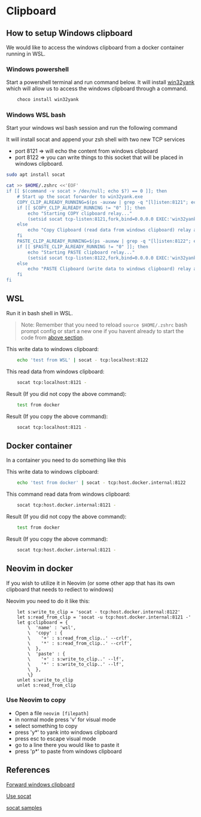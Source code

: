 # Clipboard

## How to setup Windows clipboard

We would like to access the windows clipboard from a docker container running in WSL.

### Windows powershell

Start a powershell terminal and run command below.
It will install [win32yank](https://github.com/equalsraf/win32yank) which will allow us to access the windows clipboard through a command.

``` powershell
    choco install win32yank
```

### Windows WSL bash

Start your windows wsl bash session and run the following command

It will install socat and append your zsh shell with two new TCP services

- port 8121 => will echo the content from windows clipboard
- port 8122 => you can write things to this socket that will be placed in windows clipboard.

``` bash
sudo apt install socat

cat >> $HOME/.zshrc <<'EOF'
if [[ $(command -v socat > /dev/null; echo $?) == 0 ]]; then
    # Start up the socat forwarder to win32yank.exe
    COPY_CLIP_ALREADY_RUNNING=$(ps -auxww | grep -q "[l]isten:8121"; echo $?)
    if [[ $COPY_CLIP_ALREADY_RUNNING != "0" ]]; then
        echo "Starting COPY clipboard relay..."
        (setsid socat tcp-listen:8121,fork,bind=0.0.0.0 EXEC:'win32yank.exe -o' &) > /dev/null 2>&1
    else
        echo "Copy Clipboard (read data from windows clipboard) relay already running"
    fi
    PASTE_CLIP_ALREADY_RUNNING=$(ps -auxww | grep -q "[l]isten:8122"; echo $?)
    if [[ $PASTE_CLIP_ALREADY_RUNNING != "0" ]]; then
        echo "Starting PASTE clipboard relay..."
        (setsid socat tcp-listen:8122,fork,bind=0.0.0.0 EXEC:'win32yank.exe -i' &) > /dev/null 2>&1
    else
        echo "PASTE Clipboard (write data to windows clipboard) relay already running"
    fi
fi
```

## WSL

Run it in bash shell in WSL.

> Note: Remember that you need to reload ```source $HOME/.zshrc``` bash prompt config
>       or start a new one if you havent already to start the code from [above section](Windows-wsl-bash).

This write data to windows clipboard:

``` bash
    echo 'test from WSL' | socat - tcp:localhost:8122
```

This read data from windows clipboard:

``` bash
    socat tcp:localhost:8121 -
```


Result (If you did not copy the above command):
``` bash
    test from docker
```

Result (If you copy the above command):
``` bash
    socat tcp:localhost:8121 -
```

## Docker container

In a container you need to do something like this

This write data to windows clipboard:

``` bash
    echo 'test from docker' | socat - tcp:host.docker.internal:8122
```

This command read data from windows clipboard:

``` bash
    socat tcp:host.docker.internal:8121 -
```

Result (If you did not copy the above command):
``` bash
    test from docker
```

Result (If you copy the above command):
``` bash
    socat tcp:host.docker.internal:8121 -
```

## Neovim in docker

If you wish to utilize it in Neovim (or some other app that has its own clipboard that needs to rediect to windows)

Neovim you need to do it like this:

``` vim
    let s:write_to_clip = 'socat - tcp:host.docker.internal:8122'
    let s:read_from_clip = 'socat -u tcp:host.docker.internal:8121 -'
    let g:clipboard = {
        \  'name' : 'wsl',
        \  'copy' : {
        \    '+' : s:read_from_clip..' --crlf',
        \    '*' : s:read_from_clip..' --crlf',
        \  },
        \  'paste' : {
        \    '+' : s:write_to_clip..' --lf',
        \    '*' : s:write_to_clip..' --lf',
        \  },
        \}
    unlet s:write_to_clip
    unlet s:read_from_clip
```

### Use Neovim to copy

* Open a file ```neovim [filepath]```
* in normal mode press 'v' for visual mode
* select something to copy
* press 'y*' to yank into windows clipboard
* press esc to escape visual mode
* go to a line there you would like to paste it
* press 'p*' to paste from windows clipboard

## References

[Forward windows clipboard](https://stuartleeks.com/posts/vscode-devcontainer-clipboard-forwarding/)

[Use socat](https://copyconstruct.medium.com/socat-29453e9fc8a6)

[socat samples](http://www.dest-unreach.org/socat/doc/socat.html)